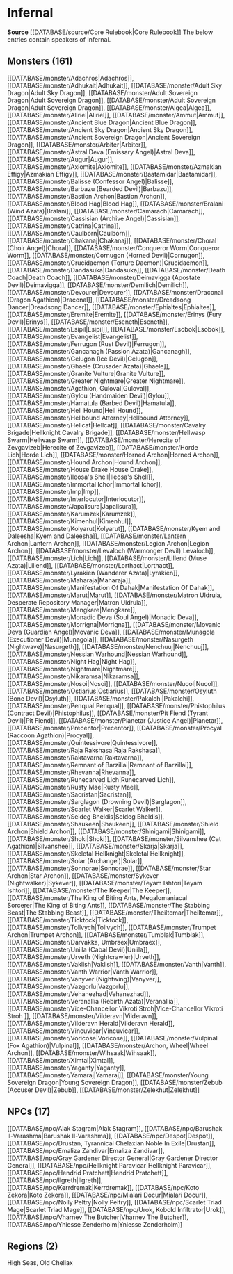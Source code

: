 ﻿---
id: '19'
name: Infernal
rarity: Uncommon
source: '[[DATABASE/source/Core Rulebook|Core Rulebook]]'
trait:
- '[[DATABASE/trait/Uncommon|Uncommon]]'
type: Language

---
# Infernal

**Source** [[DATABASE/source/Core Rulebook|Core Rulebook]] 
The below entries contain speakers of Infernal.

## Monsters (161)

[[DATABASE/monster/Adachros|Adachros]], [[DATABASE/monster/Adhukait|Adhukait]], [[DATABASE/monster/Adult Sky Dragon|Adult Sky Dragon]], [[DATABASE/monster/Adult Sovereign Dragon|Adult Sovereign Dragon]], [[DATABASE/monster/Adult Sovereign Dragon|Adult Sovereign Dragon]], [[DATABASE/monster/Algea|Algea]], [[DATABASE/monster/Aliriel|Aliriel]], [[DATABASE/monster/Ammut|Ammut]], [[DATABASE/monster/Ancient Blue Dragon|Ancient Blue Dragon]], [[DATABASE/monster/Ancient Sky Dragon|Ancient Sky Dragon]], [[DATABASE/monster/Ancient Sovereign Dragon|Ancient Sovereign Dragon]], [[DATABASE/monster/Arbiter|Arbiter]], [[DATABASE/monster/Astral Deva (Emissary Angel)|Astral Deva]], [[DATABASE/monster/Augur|Augur]], [[DATABASE/monster/Axiomite|Axiomite]], [[DATABASE/monster/Azmakian Effigy|Azmakian Effigy]], [[DATABASE/monster/Baatamidar|Baatamidar]], [[DATABASE/monster/Balisse (Confessor Angel)|Balisse]], [[DATABASE/monster/Barbazu (Bearded Devil)|Barbazu]], [[DATABASE/monster/Bastion Archon|Bastion Archon]], [[DATABASE/monster/Blood Hag|Blood Hag]], [[DATABASE/monster/Bralani (Wind Azata)|Bralani]], [[DATABASE/monster/Camarach|Camarach]], [[DATABASE/monster/Cassisian (Archive Angel)|Cassisian]], [[DATABASE/monster/Catrina|Catrina]], [[DATABASE/monster/Caulborn|Caulborn]], [[DATABASE/monster/Chakanaj|Chakanaj]], [[DATABASE/monster/Choral (Choir Angel)|Choral]], [[DATABASE/monster/Conqueror Worm|Conqueror Worm]], [[DATABASE/monster/Cornugon (Horned Devil)|Cornugon]], [[DATABASE/monster/Crucidaemon (Torture Daemon)|Crucidaemon]], [[DATABASE/monster/Dandasuka|Dandasuka]], [[DATABASE/monster/Death Coach|Death Coach]], [[DATABASE/monster/Deimavigga (Apostate Devil)|Deimavigga]], [[DATABASE/monster/Demilich|Demilich]], [[DATABASE/monster/Devourer|Devourer]], [[DATABASE/monster/Draconal (Dragon Agathion)|Draconal]], [[DATABASE/monster/Dreadsong Dancer|Dreadsong Dancer]], [[DATABASE/monster/Ephialtes|Ephialtes]], [[DATABASE/monster/Eremite|Eremite]], [[DATABASE/monster/Erinys (Fury Devil)|Erinys]], [[DATABASE/monster/Eseneth|Eseneth]], [[DATABASE/monster/Esipil|Esipil]], [[DATABASE/monster/Esobok|Esobok]], [[DATABASE/monster/Evangelist|Evangelist]], [[DATABASE/monster/Ferrugon (Rust Devil)|Ferrugon]], [[DATABASE/monster/Gancanagh (Passion Azata)|Gancanagh]], [[DATABASE/monster/Gelugon (Ice Devil)|Gelugon]], [[DATABASE/monster/Ghaele (Crusader Azata)|Ghaele]], [[DATABASE/monster/Granite Vulture|Granite Vulture]], [[DATABASE/monster/Greater Nightmare|Greater Nightmare]], [[DATABASE/monster/Agathion, Guloval|Guloval]], [[DATABASE/monster/Gylou (Handmaiden Devil)|Gylou]], [[DATABASE/monster/Hamatula (Barbed Devil)|Hamatula]], [[DATABASE/monster/Hell Hound|Hell Hound]], [[DATABASE/monster/Hellbound Attorney|Hellbound Attorney]], [[DATABASE/monster/Hellcat|Hellcat]], [[DATABASE/monster/Cavalry Brigade|Hellknight Cavalry Brigade]], [[DATABASE/monster/Hellwasp Swarm|Hellwasp Swarm]], [[DATABASE/monster/Herecite of Zevgavizeb|Herecite of Zevgavizeb]], [[DATABASE/monster/Horde Lich|Horde Lich]], [[DATABASE/monster/Horned Archon|Horned Archon]], [[DATABASE/monster/Hound Archon|Hound Archon]], [[DATABASE/monster/House Drake|House Drake]], [[DATABASE/monster/Ileosa's Shell|Ileosa's Shell]], [[DATABASE/monster/Immortal Ichor|Immortal Ichor]], [[DATABASE/monster/Imp|Imp]], [[DATABASE/monster/Interlocutor|Interlocutor]], [[DATABASE/monster/Japalisura|Japalisura]], [[DATABASE/monster/Karumzek|Karumzek]], [[DATABASE/monster/Kimenhul|Kimenhul]], [[DATABASE/monster/Kolyarut|Kolyarut]], [[DATABASE/monster/Kyem and Daleesha|Kyem and Daleesha]], [[DATABASE/monster/Lantern Archon|Lantern Archon]], [[DATABASE/monster/Legion Archon|Legion Archon]], [[DATABASE/monster/Levaloch (Warmonger Devil)|Levaloch]], [[DATABASE/monster/Lich|Lich]], [[DATABASE/monster/Lillend (Muse Azata)|Lillend]], [[DATABASE/monster/Lorthact|Lorthact]], [[DATABASE/monster/Lyrakien (Wanderer Azata)|Lyrakien]], [[DATABASE/monster/Maharaja|Maharaja]], [[DATABASE/monster/Manifestation Of Dahak|Manifestation Of Dahak]], [[DATABASE/monster/Marut|Marut]], [[DATABASE/monster/Matron Uldrula, Desperate Repository Manager|Matron Uldrula]], [[DATABASE/monster/Mengkare|Mengkare]], [[DATABASE/monster/Monadic Deva (Soul Angel)|Monadic Deva]], [[DATABASE/monster/Morrigna|Morrigna]], [[DATABASE/monster/Movanic Deva (Guardian Angel)|Movanic Deva]], [[DATABASE/monster/Munagola (Executioner Devil)|Munagola]], [[DATABASE/monster/Nasurgeth (Nightwave)|Nasurgeth]], [[DATABASE/monster/Nenchuuj|Nenchuuj]], [[DATABASE/monster/Nessian Warhound|Nessian Warhound]], [[DATABASE/monster/Night Hag|Night Hag]], [[DATABASE/monster/Nightmare|Nightmare]], [[DATABASE/monster/Nikaramsa|Nikaramsa]], [[DATABASE/monster/Nosoi|Nosoi]], [[DATABASE/monster/Nucol|Nucol]], [[DATABASE/monster/Ostiarius|Ostiarius]], [[DATABASE/monster/Osyluth (Bone Devil)|Osyluth]], [[DATABASE/monster/Pakalchi|Pakalchi]], [[DATABASE/monster/Penqual|Penqual]], [[DATABASE/monster/Phistophilus (Contract Devil)|Phistophilus]], [[DATABASE/monster/Pit Fiend (Tyrant Devil)|Pit Fiend]], [[DATABASE/monster/Planetar (Justice Angel)|Planetar]], [[DATABASE/monster/Precentor|Precentor]], [[DATABASE/monster/Procyal (Raccoon Agathion)|Procyal]], [[DATABASE/monster/Quintessivore|Quintessivore]], [[DATABASE/monster/Raja Rakshasa|Raja Rakshasa]], [[DATABASE/monster/Raktavarna|Raktavarna]], [[DATABASE/monster/Remnant of Barzillai|Remnant of Barzillai]], [[DATABASE/monster/Rhevanna|Rhevanna]], [[DATABASE/monster/Runecarved Lich|Runecarved Lich]], [[DATABASE/monster/Rusty Mae|Rusty Mae]], [[DATABASE/monster/Sacristan|Sacristan]], [[DATABASE/monster/Sarglagon (Drowning Devil)|Sarglagon]], [[DATABASE/monster/Scarlet Walker|Scarlet Walker]], [[DATABASE/monster/Seldeg Bheldis|Seldeg Bheldis]], [[DATABASE/monster/Shaukeen|Shaukeen]], [[DATABASE/monster/Shield Archon|Shield Archon]], [[DATABASE/monster/Shinigami|Shinigami]], [[DATABASE/monster/Shoki|Shoki]], [[DATABASE/monster/Silvanshee (Cat Agathion)|Silvanshee]], [[DATABASE/monster/Skarja|Skarja]], [[DATABASE/monster/Skeletal Hellknight|Skeletal Hellknight]], [[DATABASE/monster/Solar (Archangel)|Solar]], [[DATABASE/monster/Sonnorae|Sonnorae]], [[DATABASE/monster/Star Archon|Star Archon]], [[DATABASE/monster/Sykever (Nightwalker)|Sykever]], [[DATABASE/monster/Teyam Ishtori|Teyam Ishtori]], [[DATABASE/monster/The Keeper|The Keeper]], [[DATABASE/monster/The King of Biting Ants, Megalomaniacal Sorcerer|The King of Biting Ants]], [[DATABASE/monster/The Stabbing Beast|The Stabbing Beast]], [[DATABASE/monster/Theiltemar|Theiltemar]], [[DATABASE/monster/Ticktock|Ticktock]], [[DATABASE/monster/Tollvych|Tollvych]], [[DATABASE/monster/Trumpet Archon|Trumpet Archon]], [[DATABASE/monster/Tumblak|Tumblak]], [[DATABASE/monster/Darvakka, Umbraex|Umbraex]], [[DATABASE/monster/Uniila (Cabal Devil)|Uniila]], [[DATABASE/monster/Urveth (Nightcrawler)|Urveth]], [[DATABASE/monster/Vaklish|Vaklish]], [[DATABASE/monster/Vanth|Vanth]], [[DATABASE/monster/Vanth Warrior|Vanth Warrior]], [[DATABASE/monster/Vanyver (Nightwing)|Vanyver]], [[DATABASE/monster/Vazgorlu|Vazgorlu]], [[DATABASE/monster/Vehanezhad|Vehanezhad]], [[DATABASE/monster/Veranallia (Rebirth Azata)|Veranallia]], [[DATABASE/monster/Vice-Chancellor Vikroti Stroh|Vice-Chancellor Vikroti Stroh ]], [[DATABASE/monster/Vilderavn|Vilderavn]], [[DATABASE/monster/Vilderavn Herald|Vilderavn Herald]], [[DATABASE/monster/Vincuvicar|Vincuvicar]], [[DATABASE/monster/Voricose|Voricose]], [[DATABASE/monster/Vulpinal (Fox Agathion)|Vulpinal]], [[DATABASE/monster/Archon, Wheel|Wheel Archon]], [[DATABASE/monster/Wihsaak|Wihsaak]], [[DATABASE/monster/Ximtal|Ximtal]], [[DATABASE/monster/Yaganty|Yaganty]], [[DATABASE/monster/Yamaraj|Yamaraj]], [[DATABASE/monster/Young Sovereign Dragon|Young Sovereign Dragon]], [[DATABASE/monster/Zebub (Accuser Devil)|Zebub]], [[DATABASE/monster/Zelekhut|Zelekhut]]

## NPCs (17)

[[DATABASE/npc/Alak Stagram|Alak Stagram]], [[DATABASE/npc/Barushak Il-Varashma|Barushak Il-Varashma]], [[DATABASE/npc/Despot|Despot]], [[DATABASE/npc/Drustan, Tyrannical Chelaxian Noble In Exile|Drustan]], [[DATABASE/npc/Emaliza Zandivar|Emaliza Zandivar]], [[DATABASE/npc/Gray Gardener Director General|Gray Gardener Director General]], [[DATABASE/npc/Hellknight Paravicar|Hellknight Paravicar]], [[DATABASE/npc/Hendrid Pratchett|Hendrid Pratchett]], [[DATABASE/npc/Ilgreth|Ilgreth]], [[DATABASE/npc/Kerrdremak|Kerrdremak]], [[DATABASE/npc/Koto Zekora|Koto Zekora]], [[DATABASE/npc/Mialari Docur|Mialari Docur]], [[DATABASE/npc/Nolly Peltry|Nolly Peltry]], [[DATABASE/npc/Scarlet Triad Mage|Scarlet Triad Mage]], [[DATABASE/npc/Urok, Kobold Infiltrator|Urok]], [[DATABASE/npc/Vharnev The Butcher|Vharnev The Butcher]], [[DATABASE/npc/Yniesse Zenderholm|Yniesse Zenderholm]]

## Regions (2)

High Seas, Old Cheliax
